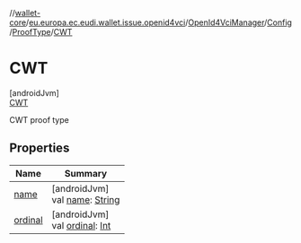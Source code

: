 //[wallet-core](../../../../../../index.md)/[eu.europa.ec.eudi.wallet.issue.openid4vci](../../../../index.md)/[OpenId4VciManager](../../../index.md)/[Config](../../index.md)/[ProofType](../index.md)/[CWT](index.md)

# CWT

[androidJvm]\
[CWT](index.md)

CWT proof type

## Properties

| Name | Summary |
|---|---|
| [name](index.md#-372974862%2FProperties%2F1615067946) | [androidJvm]<br>val [name](index.md#-372974862%2FProperties%2F1615067946): [String](https://kotlinlang.org/api/latest/jvm/stdlib/kotlin/-string/index.html) |
| [ordinal](index.md#-739389684%2FProperties%2F1615067946) | [androidJvm]<br>val [ordinal](index.md#-739389684%2FProperties%2F1615067946): [Int](https://kotlinlang.org/api/latest/jvm/stdlib/kotlin/-int/index.html) |
